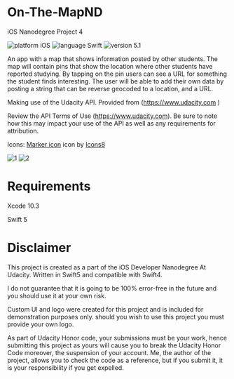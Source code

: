 # On-The-MapND

 iOS Nanodegree Project 4
 
 <img src="https://img.shields.io/badge/platform%20-iOS-brightgreen.svg" alt="platform iOS">   <img src="https://img.shields.io/badge/language%20-Swift-brightgreen.svg" alt="language Swift"> <img src="https://img.shields.io/badge/version%20-v5.1-brightgreen.svg" alt="version 5.1">
 
  An app with a map that shows information posted by other students. The map will contain pins that show the location where other students have reported studying. By tapping on the pin users can see a URL for something the student finds interesting. The user will be able to add their own data by posting a string that can be reverse geocoded to a location, and a URL.
  
  Making use of the Udacity API. Provided from (https://www.udacity.com )

Review the API Terms of Use (https://www.udacity.com). Be sure to note how this may impact your use of the API as well as any requirements for attribution.

Icons: <a target="_blank" href="https://icons8.com/icons/set/marker">Marker icon</a> icon by <a target="_blank" href="https://icons8.com">Icons8</a>

![1](https://user-images.githubusercontent.com/38110994/72686171-5de8e300-3afa-11ea-9785-9579688eea37.png)
![2](https://user-images.githubusercontent.com/38110994/72686173-604b3d00-3afa-11ea-8d34-7293e93db02d.png)
  
  
  # Requirements

Xcode 10.3

Swift 5



# Disclaimer

This project is created as a part of the iOS Developer Nanodegree At Udacity. Written in Swift5 and compatible with Swift4.

I do not guarantee that it is going to be 100% error-free in the future and you should use it at your own risk.

Custom UI and logo were created for this project and is included for demonstration purposes only. should you wish to use this project you must provide your own logo.

As part of Udacity Honor code, your submissions must be your work, hence submitting this project
as yours will cause you to break the Udacity Honor Code moreover, the suspension of your account. Me, the author of the project, allows you to check the code as a reference, but if you submit it, it is your responsibility if you get expelled. 



